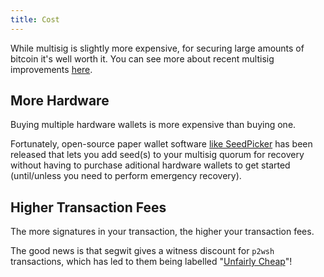 ```yaml
---
title: Cost
---
```


While multisig is slightly more expensive, for securing large amounts of bitcoin it's well worth it.
You can see more about recent multisig improvements [here](/why-multisig-advanced).

## More Hardware
Buying multiple hardware wallets is more expensive than buying one.

Fortunately, open-source paper wallet software [like SeedPicker](http://seedpicker.net/) has been released that lets you add seed(s) to your multisig quorum for recovery without having to purchase aditional hardware wallets to get started (until/unless you need to perform emergency recovery).


## Higher Transaction Fees
The more signatures in your transaction, the higher your transaction fees.

The good news is that segwit gives a witness discount for `p2wsh` transactions, which has led to them being labelled "[Unfairly Cheap](https://twitter.com/lopp/status/988041430332530688)"!
